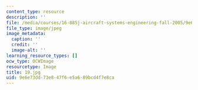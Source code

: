 ```yaml
---
content_type: resource
description: ''
file: /media/courses/16-885j-aircraft-systems-engineering-fall-2005/9e6e73dd73e847f6e5a689bcd4f7e8ca_19.jpg
file_type: image/jpeg
image_metadata:
  caption: ''
  credit: ''
  image-alt: ''
learning_resource_types: []
ocw_type: OCWImage
resourcetype: Image
title: 19.jpg
uid: 9e6e73dd-73e8-47f6-e5a6-89bcd4f7e8ca
---
```


